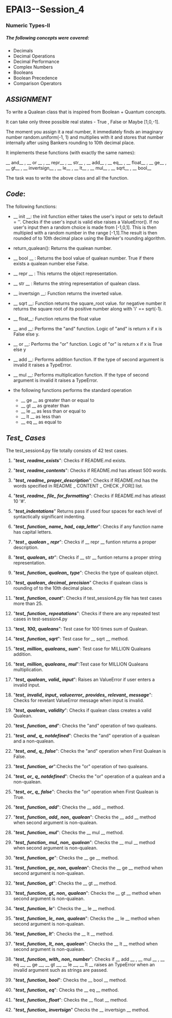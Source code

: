 # EPAI3--Session_4

### Numeric Types-II
##### The following concepts were covered:

- Decimals
- Decimal Operations
- Decimal Performance
- Complex Numbers
- Booleans
- Boolean Precedence
- Comparison Operators

## ***ASSIGNMENT***

To write a Qualean class that is inspired from Boolean + Quantum concepts.

It can take only three possible real states - True , False or Maybe [1,0,-1].

The moment you assign it a real number, it immediately finds an imaginary number random.uniform(-1, 1) and multiplies with it and stores that number internally after using Bankers rounding to 10th decimal place.

It implements these functions (with exactly the same names):

__ and__ ,  __ or __ , __ repr__ , __ str__ , __ add__ , __ eq__ , __ float__ , __ ge__ , __ gt__ , __ invertsign__ , __ le__ , __ lt__ , __ mul__ , __ sqrt__ , __ bool__

The task was to write the above class and all the function.

## *Code*:
The following functions:

- __ init __:  the init function either takes the user's input or sets to default = ''. Checks if the user's input is valid else raises a ValueError(). If no user's input then a random choice is made from [-1,0,1]. This is then multipied with a random number in the range [-1,1].The result is then rounded of to 10th decimal place using the Banker's rounding algorithm.



- return_qualean(): Returns the qualean number.

- __ bool __ : Returns the bool value of qualean number. True if there exists a qualean number else False.

- __ repr __ : This returns the object representation.

- __ str __ : Returns the string representation of qualean class.

- __ invertsign __: Function returns the inverted value.

- __ sqrt __: Function returns the square_root value. for negative number it returns the square root of its positive number along with 'i' == sqrt(-1).

- __ float__: Function returns the float value

- __ and __: Performs the "and" function. Logic of "and" is return x if x is False else y.

- __ or __: Performs the "or" function. Logic of "or" is return x if x is True else y

- __ add __: Performs addition function. If the type of second argument is invalid it raises a TypeError.

- __ mul __: Performs multiplication function. If the type of second argument is invalid it raises a TypeError.

- the following functions performs the standard operation
  -  __ ge __ as greater than or equal to
  -  __ gt __ as greater than
  -  __ le __ as less than or equal to
  -  __ lt __ as less than
  -  __ eq __ as equal to


## *Test_ Cases*

The test_session4.py file totally consists of 42 test cases.

1. "***test_ readme_exists***": Checks if README.md exists.

2. "***test_ readme_contents***": Checks if README.md has atleast 500 words.

3. "***test_ readme_ proper_description***": Checks if README.md has the words specified in README _ CONTENT _ CHECK _FOR[] list.
4. "***test_ readme_ file_ for_formatting***": Checks if README.md has atleast 10 '#'.

5. "***test_indentations***" Returns pass if used four spaces for each level of syntactically significant indenting.

6. "***test_ function_ name_ had_ cap_letter***": Checks if any function name has capital letters.

7. "***test _ qualean _ repr***": Checks if __ repr __ funtion returns a proper description.

8. "***test_ qualean_ str***": Checks if __ str __ funtion returns a proper string representation.

9. "***test_ function_ qualean_ type***": Checks the type of qualean object.

10. "***test_ qualean_ decimal_ precision***" Checks if qualean class is rounding of to the 10th decimal place. 

11. "***test_ function_ count***": Checks if test_session4.py file has test cases more than 25.

12. "***test_ function_ repeatations***": Checks if there are any repeated test cases in test-session4.py

13. "***test_ 100_ qualeans***": Test case for 100 times sum of Qualean.

14. "***test_ function_ sqrt***": Test case for __ sqrt __ method.

15. "***test_ million_ qualeans_ sum***": Test case for MILLION Qualeans addition.

16. "***test_ million_ qualeans_ mul***":Test case for MILLION Qualeans multiplication.

17. "***test_ qualean_ valid_ input***": Raises an ValueError if user enters a invalid input.

18. "***test_ invalid_ input_ valueerror_ provides_ relevant_ message***": Checks for revelant ValueError message when input is invalid.

19. "***test_ qualean_ validity***": Checks if qualean class creates a valid Qualean.

20. "***test_ function_ and***": Checks the "and" operation of two qualeans.

21. "***test_ and_ q_ notdefined***": Checks the "and" operation of a qualean and a non-qualean.

22. "***test_ and_ q_ false***": Checks the "and" operation when First Qualean is False.

23. "***test_ function_ or***":Checks the "or" operation of two qualeans.

24. "***test_ or_ q_ notdefined***": Checks the "or" operation of a qualean and a non-qualean.

25. "***test_ or_ q_ false***": Checks the "or" operation when First Qualean is True.

26. "***test_ function_ add***": Checks the __ add __ method.

27. "***test_ function_ add_ non_ qualean***": Checks the __ add __ method when second argument is non-qualean.

28. "***test_ function_ mul***": Checks the __ mul __ method.

29. "***test_ function_ mul_ non_ qualean***": Checks the __ mul __ method when second argument is non-qualean.

30. "***test_ function_ ge***": Checks the __ ge __ method.

31. "***test_ function_ ge_ non_ qualean***": Checks the __ ge __ method when second argument is non-qualean.

32. "***test_ function_ gt***": Checks the __ gt __ method.

33. "***test_ function_ gt_ non_ qualean***": Checks the __ gt __ method when second argument is non-qualean.

34. "***test_ function_ le***": Checks the __ le __ method.

35. "***test_ function_ le_ non_ qualean***": Checks the __ le __ method when second argument is non-qualean.

36. "***test_ function_ lt***": Checks the __ lt __ method.

37. "***test_ function_ lt_ non_ qualean***": Checks the __ lt __ method when second argument is non-qualean.

38. "***test_ function_ with_ non_ number***": Checks if __ add __ , __ mul __ , __ eq __, __ ge __, __ gt __, __ le __, __ lt __ raises an TypeError when an invalid argument such as strings are passed.

39. "***test_ function_ bool***": Checks the __ bool __ method.

40. "***test_ function_ eq***": Checks the __ eq __ method.

41. "***test_ function_ float***": Checks the __ float __ method.

42. "***test_ function_ invertsign***" Checks the __ invertsign __ method.